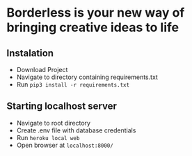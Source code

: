 # Borderless is your new way of bringing creative ideas to life
## Instalation

* Download Project
* Navigate to directory containing requirements.txt
* Run `pip3 install -r requirements.txt`

## Starting localhost server

* Navigate to root directory
* Create .env file with database credentials
* Run `heroku local web`
* Open browser at `localhost:8000/`
